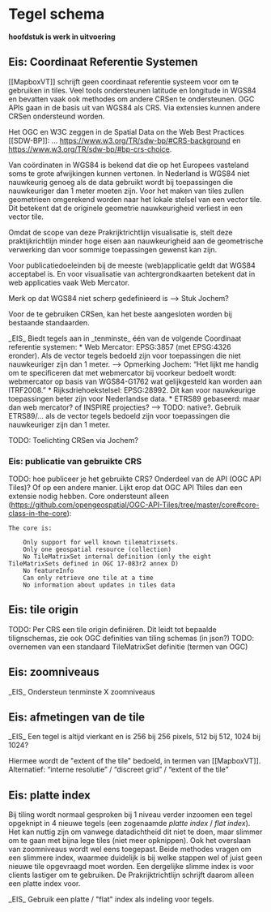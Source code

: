 # Tegel schema
**hoofdstuk is werk in uitvoering**

## Eis: Coordinaat Referentie Systemen
[[MapboxVT]] schrijft geen coordinaat referentie systeem voor om te gebruiken in tiles.
Veel tools ondersteunen latitude en longitude in WGS84 en bevatten vaak ook methodes om andere CRSen te ondersteunen. OGC APIs gaan in de basis uit van WGS84 als CRS. Via extensies kunnen andere CRSen ondersteund worden.

Het OGC en W3C zeggen in de Spatial Data on the Web Best Practices [[SDW-BP]]: ... https://www.w3.org/TR/sdw-bp/#CRS-background en https://www.w3.org/TR/sdw-bp/#bp-crs-choice.

Van coördinaten in WGS84 is bekend dat die op het Europees vasteland soms te grote afwijkingen kunnen vertonen. In Nederland is WGS84 niet nauwkeurig genoeg als de data gebruikt wordt bij toepassingen die nauwkeuriger dan 1 meter moeten zijn.
Voor het maken van tiles zullen geometrieen omgerekend worden naar het lokale stelsel van een vector tile. Dit betekent dat de originele geometrie nauwkeurigheid verliest in een vector tile.

Omdat de scope van deze Prakrijktrichtlijn visualisatie is, stelt deze praktijkrichtlijn minder hoge eisen aan nauwkeurigheid aan de geometrische verwerking dan voor sommige toepassingen gewenst kan zijn.

Voor publicatiedoeleinden bij de meeste (web)applicatie geldt dat WGS84 acceptabel is. En voor visualisatie van achtergrondkaarten betekent dat in web applicaties vaak Web Mercator.


Merk op dat WGS84 niet scherp gedefinieerd is --> Stuk Jochem?

Voor de te gebruiken CRSen, kan het beste aangesloten worden bij bestaande standaarden.

<div class="advisement">
_EIS_ Biedt tegels aan in _tenminste_ één van de volgende Coordinaat referentie systemen:
* Web Mercator: EPSG:3857 (met EPSG:4326 eronder). Als de vector tegels bedoeld zijn voor toepassingen die niet nauwkeuriger zijn dan 1 meter. --> Opmerking Jochem: “Het lijkt me handig om te specificeren dat met webmercator bij voorkeur bedoelt wordt: webmercator op basis van WGS84-G1762 wat gelijkgesteld kan worden aan ITRF2008.”
* Rijksdriehoekstelsel: EPSG:28992. Dit kan voor nauwkeurige toepassingen beter zijn voor Nederlandse data.
* ETRS89 gebaseerd: maar dan web mercator? of INSPIRE projecties? --> TODO: native?. Gebruik ETRS89/... als de vector tegels bedoeld zijn voor toepassingen die nauwkeuriger zijn dan 1 meter.
</div>

TODO: Toelichting CRSen via Jochem?

### Eis: publicatie van gebruikte CRS
TODO: hoe publiceer je het gebruikte CRS? Onderdeel van de API (OGC API Tiles)? Of op een andere manier.
Lijkt erop dat OGC API Ttiles dan een extensie nodig hebben. Core ondersteunt alleen (https://github.com/opengeospatial/OGC-API-Tiles/tree/master/core#core-class-in-the-core):

```
The core is:

    Only support for well known tilematrixsets.
    Only one geospatial resource (collection)
    No TileMatrixSet internal definition (only the eight TileMatrixSets defined in OGC 17-083r2 annex D)
    No featureInfo
    Can only retrieve one tile at a time
    No information about updates in tiles data

```

## Eis: tile origin
TODO: Per CRS een tile origin definiëren.
Dit leidt tot bepaalde tilignschemas, zie ook OGC definities van tiling schemas (in json?)
TODO: overnemen van een standaard TileMatrixSet definitie (termen van OGC)

## Eis: zoomniveaus
<div class="advisement">
_EIS_ Ondersteun tenminste X zoomniveaus
</div>

## Eis: afmetingen van de tile
<div class="advisement">
_EIS_ Een tegel is altijd vierkant en is 256 bij 256 pixels, 512 bij 512, 1024 bij 1024?
</div>

Hiermee wordt de "extent of the tile" bedoeld, in termen van [[MapboxVT]].
Alternatief: “interne resolutie” / “discreet grid” / “extent of the tile”


## Eis: platte index
Bij tiling wordt normaal gesproken bij 1 niveau verder inzoomen een tegel opgeknipt in 4 nieuwe tegels (een zogenaamde _platte index_ / _flat index_). Het kan nuttig zijn om vanwege datadichtheid dit niet te doen, maar slimmer om te gaan met bijna lege tiles (niet meer opknippen). Ook het overslaan van zoomniveaus wordt wel eens toegepast. Beide methodes vragen om een slimmere index, waarmee duidelijk is bij welke stappen wel of juist geen nieuwe tile opgevraagd moet worden. Een dergelijke slimme index is voor clients lastiger om te gebruiken. De Prakrijktrichtlijn schrijft daarom alleen een platte index voor.

<div class="advisement">
_EIS_ Gebruik een platte / "flat" index als indeling voor tegels.
</div>
